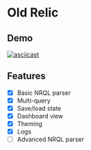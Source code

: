 # Old Relic

## Demo
[![asciicast](https://asciinema.org/a/1ZYQicY32zdoVcJz8K5qrGBmY.svg)](https://asciinema.org/a/1ZYQicY32zdoVcJz8K5qrGBmY)

## Features
 - [x] Basic NRQL parser
 - [x] Multi-query
 - [x] Save/load state
 - [x] Dashboard view
 - [x] Theming
 - [x] Logs
 - [ ] Advanced NRQL parser
